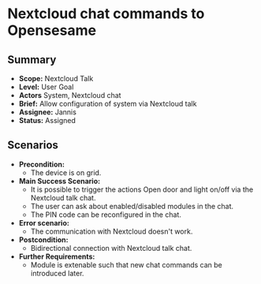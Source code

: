 # Nextcloud chat commands to Opensesame 

## Summary

- **Scope:** Nextcloud Talk
- **Level:** User Goal
- **Actors** System, Nextcloud chat
- **Brief:** Allow configuration of system via Nextcloud talk
- **Assignee:** Jannis
- **Status:** Assigned

## Scenarios

- **Precondition:** 
	- The device is on grid.
- **Main Success Scenario:** 
    - It is possible to trigger the actions Open door and light on/off via the Nextcloud talk chat.
    - The user can ask about enabled/disabled modules in the chat. 
	- The PIN code can be reconfigured in the chat.
- **Error scenario:**
	- The communication with Nextcloud doesn't work.
- **Postcondition:**
	- Bidirectional connection with Nextcloud talk chat.
- **Further Requirements:**
	- Module is extenable such that new chat commands can be introduced later.